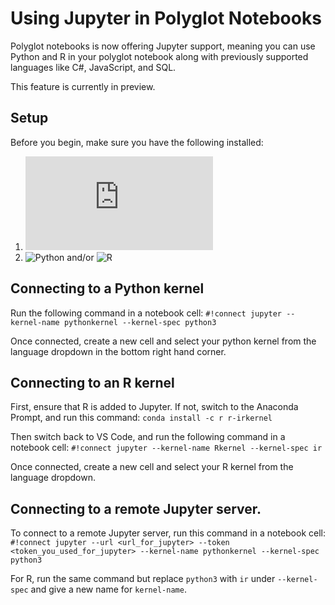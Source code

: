 # Using Jupyter in Polyglot Notebooks 

Polyglot notebooks is now offering Jupyter support, meaning you can use Python and R in your polyglot notebook along with previously supported languages like C#, JavaScript, and SQL. 

This feature is currently in preview.

## Setup
Before you begin, make sure you have the following installed:
1. ![The Anaconda distribution](https://docs.anaconda.com/free/anaconda/install/index.html)
2. ![Python](https://www.python.org/downloads/) and/or ![R](https://cran.r-project.org/)

## Connecting to a Python kernel
Run the following command in a notebook cell:
`#!connect jupyter --kernel-name pythonkernel --kernel-spec python3`

Once connected, create a new cell and select your python kernel from the language dropdown in the bottom right hand corner.

## Connecting to an R kernel
First, ensure that R is added to Jupyter. If not, switch to the Anaconda Prompt, and run this command:
`conda install -c r r-irkernel`

Then switch back to VS Code, and run the following command in a notebook cell:
`#!connect jupyter --kernel-name Rkernel --kernel-spec ir`

Once connected, create a new cell and select your R kernel from the language dropdown.

## Connecting to a remote Jupyter server. 
To connect to a remote Jupyter server, run this command in a notebook cell:
`#!connect jupyter --url <url_for_jupyter> --token <token_you_used_for_jupyter> --kernel-name pythonkernel --kernel-spec python3`

For R, run the same command but replace `python3` with `ir` under `--kernel-spec` and give a new name for `kernel-name`.
